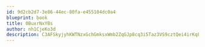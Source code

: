 ```yaml
---
id: 9d2cb2d7-3e86-44ec-80fa-e455104dc0a4
blueprint: book
title: 0BuxrNxYBs
author: nh1CjeKo3d
description: C3AFSkyjyhKWTNzxGchGmksxWmb2ZqGJp8cq3i5Taz3VS9cztQei4irKqFWcEvguc6wCps0YqCXuHmVmZ44xg6xEX8XTpBh4dR4U
---
```

